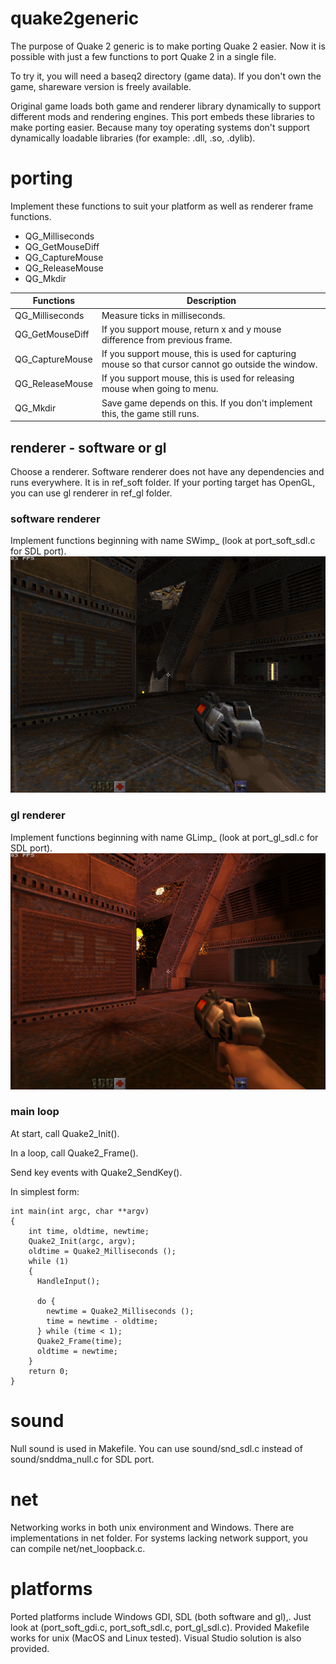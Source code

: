 # quake2generic
The purpose of Quake 2 generic is to make porting Quake 2 easier.
Now it is possible with just a few functions to port Quake 2 in a single file.

To try it, you will need a baseq2 directory (game data). If you don't own the game, shareware version is freely available.

Original game loads both game and renderer library dynamically to support different mods and rendering engines.
This port embeds these libraries to make porting easier. Because many toy operating systems don't support dynamically loadable libraries (for example: .dll, .so, .dylib).

# porting
Implement these functions to suit your platform as well as renderer frame functions.

* QG_Milliseconds
* QG_GetMouseDiff
* QG_CaptureMouse
* QG_ReleaseMouse
* QG_Mkdir

|Functions            |Description|
|---------------------|-----------|
|QG_Milliseconds      |Measure ticks in milliseconds.
|QG_GetMouseDiff      |If you support mouse, return x and y mouse difference from previous frame.
|QG_CaptureMouse      |If you support mouse, this is used for capturing mouse so that cursor cannot go outside the window.
|QG_ReleaseMouse      |If you support mouse, this is used for releasing mouse when going to menu.
|QG_Mkdir             |Save game depends on this. If you don't implement this, the game still runs.

## renderer - software or gl
Choose a renderer. Software renderer does not have any dependencies and runs everywhere. It is in ref_soft folder.
If your porting target has OpenGL, you can use gl renderer in ref_gl folder.

### software renderer
Implement functions beginning with name SWimp_ (look at port_soft_sdl.c for SDL port).
![software renderer](screenshots/soft.png)

### gl renderer
Implement functions beginning with name GLimp_ (look at port_gl_sdl.c for SDL port).
![gl renderer](screenshots/gl2.png)

### main loop
At start, call Quake2_Init().

In a loop, call Quake2_Frame().

Send key events with Quake2_SendKey().

In simplest form:
```
int main(int argc, char **argv)
{
    int time, oldtime, newtime;
    Quake2_Init(argc, argv);
    oldtime = Quake2_Milliseconds ();
    while (1)
    {
      HandleInput();
      
      do {
        newtime = Quake2_Milliseconds ();
        time = newtime - oldtime;
      } while (time < 1);
      Quake2_Frame(time);
      oldtime = newtime;
    }
    return 0;
}
```

# sound
Null sound is used in Makefile. You can use sound/snd_sdl.c instead of sound/snddma_null.c for SDL port.

# net
Networking works in both unix environment and Windows. There are implementations in net folder.
For systems lacking network support, you can compile net/net_loopback.c.

# platforms
Ported platforms include Windows GDI, SDL (both software and gl),. Just look at (port_soft_gdi.c, port_soft_sdl.c, port_gl_sdl.c).
Provided Makefile works for unix (MacOS and Linux tested). Visual Studio solution is also provided.
